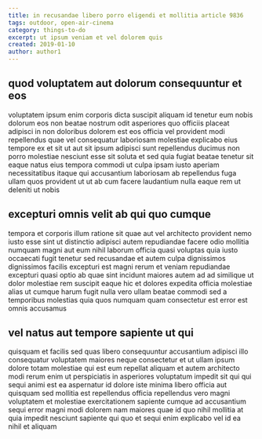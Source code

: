 ```yaml
---
title: in recusandae libero porro eligendi et mollitia article 9836
tags: outdoor, open-air-cinema
category: things-to-do
excerpt: ut ipsum veniam et vel dolorem quis
created: 2019-01-10
author: author1
---
```


## quod voluptatem aut dolorum consequuntur et eos

voluptatem ipsum enim corporis dicta suscipit aliquam id tenetur eum nobis dolorum eos non beatae nostrum odit asperiores quo officiis placeat adipisci in non doloribus dolorem est eos officia vel provident modi repellendus quae vel consequatur laboriosam molestiae explicabo eius tempore ex et sit ut aut sit ipsum adipisci sunt repellendus ducimus non porro molestiae nesciunt esse sit soluta et sed quia fugiat beatae tenetur sit eaque natus eius tempora commodi ut culpa ipsam iusto aperiam necessitatibus itaque qui accusantium laboriosam ab repellendus fuga ullam quos provident ut ut ab cum facere laudantium nulla eaque rem ut deleniti ut nobis

## excepturi omnis velit ab qui quo cumque

tempora et corporis illum ratione sit quae aut vel architecto provident nemo iusto esse sint ut distinctio adipisci autem repudiandae facere odio mollitia numquam magni aut eum nihil laborum officia quasi voluptas quia iusto occaecati fugit tenetur sed recusandae et autem culpa dignissimos dignissimos facilis excepturi est magni rerum et veniam repudiandae excepturi quasi optio ab quae sint incidunt maiores autem ad ad similique ut dolor molestiae rem suscipit eaque hic et dolores expedita officia molestiae alias ut cumque harum fugit nulla vero ullam beatae commodi sed a temporibus molestias quia quos numquam quam consectetur est error est omnis accusamus

## vel natus aut tempore sapiente ut qui

quisquam et facilis sed quas libero consequuntur accusantium adipisci illo consequatur voluptatem maiores neque consectetur et ut ullam ipsum dolore totam molestiae qui est eum repellat aliquam et autem architecto modi rerum enim ut perspiciatis in asperiores voluptatum impedit sit qui qui sequi animi est ea aspernatur id dolore iste minima libero officia aut quisquam sed mollitia est repellendus officia repellendus vero magni voluptatem et molestiae exercitationem sapiente cumque ad accusantium sequi error magni modi dolorem nam maiores quae id quo nihil mollitia at quia impedit nesciunt sapiente qui quo et sequi enim explicabo vel id ea nihil et aliquam
